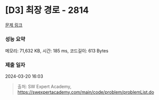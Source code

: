 # [D3] 최장 경로 - 2814 

[문제 링크](https://swexpertacademy.com/main/code/problem/problemDetail.do?contestProbId=AV7GOPPaAeMDFAXB) 

### 성능 요약

메모리: 71,632 KB, 시간: 185 ms, 코드길이: 613 Bytes

### 제출 일자

2024-03-20 16:03



> 출처: SW Expert Academy, https://swexpertacademy.com/main/code/problem/problemList.do